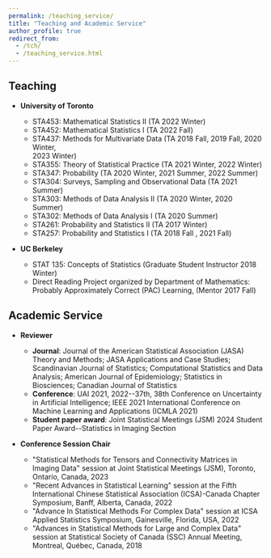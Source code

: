 ```yaml
---
permalink: /teaching_service/
title: "Teaching and Academic Service"
author_profile: true
redirect_from: 
  - /tch/
  - /teaching_service.html
---
```


Teaching
------
- **University of Toronto**
  - STA453: Mathematical Statistics II (TA 2022 Winter)
  - STA452: Mathematical Statistics I (TA 2022 Fall)
  - STA437: Methods for Multivariate Data (TA 2018 Fall, 2019 Fall,  2020 Winter,<br>2023 Winter)
  - STA355: Theory of Statistical Practice (TA 2021 Winter, 2022 Winter)
  - STA347: Probability (TA 2020 Winter, 2021 Summer, 2022 Summer)
  - STA304: Surveys, Sampling and Observational Data (TA 2021 Summer)
  - STA303: Methods of Data Analysis II (TA 2020 Winter, 2020 Summer)
  - STA302: Methods of Data Analysis I (TA 2020 Summer)
  - STA261: Probability and Statistics II (TA 2017 Winter)
  - STA257: Probability and Statistics I (TA 2018 Fall , 2021 Fall)

- **UC Berkeley**
  - STAT 135: Concepts of Statistics (Graduate Student Instructor 2018 Winter)
  - Direct Reading Project organized by Department of Mathematics: Probably Approximately Correct (PAC) Learning, (Mentor 2017 Fall)   
  

Academic Service
------
- **Reviewer**
  - **Journal**: Journal of the American Statistical Association (JASA) Theory and Methods; JASA Applications and Case Studies; Scandinavian Journal of Statistics; Computational Statistics and Data Analysis; American Journal of Epidemiology; Statistics in Biosciences; Canadian Journal of Statistics
  - **Conference**: UAI 2021, 2022--37th, 38th Conference on Uncertainty in Artificial Intelligence; IEEE 2021 International Conference on Machine Learning and Applications (ICMLA 2021) 
  - **Student paper award**: Joint Statistical Meetings (JSM) 2024 Student Paper Award--Statistics in Imaging Section

- **Conference Session Chair** 
  - "Statistical Methods for Tensors and Connectivity Matrices in Imaging Data" session at Joint Statistical Meetings (JSM), Toronto, Ontario, Canada, 2023
  - "Recent Advances in Statistical Learning" session at the Fifth International Chinese Statistical Association (ICSA)-Canada Chapter Symposium, Banff, Alberta, Canada, 2022 
  - "Advance In Statistical Methods For Complex Data" session at ICSA Applied Statistics Symposium, Gainesville, Florida, USA, 2022
  - "Advances in Statistical Methods for Large and Complex Data" session at Statistical Society of Canada (SSC) Annual Meeting, Montreal, Québec, Canada, 2018 